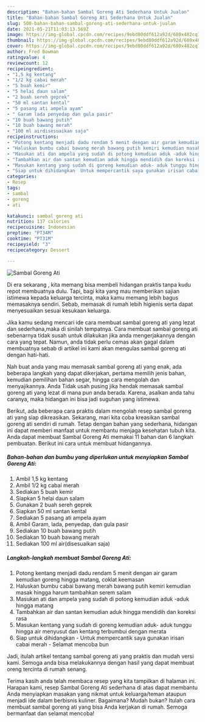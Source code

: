 ```yaml
---
description: "Bahan-bahan Sambal Goreng Ati Sederhana Untuk Jualan"
title: "Bahan-bahan Sambal Goreng Ati Sederhana Untuk Jualan"
slug: 500-bahan-bahan-sambal-goreng-ati-sederhana-untuk-jualan
date: 2021-05-21T11:03:13.569Z
image: https://img-global.cpcdn.com/recipes/9ebd80ddf612a92d/680x482cq70/sambal-goreng-ati-foto-resep-utama.jpg
thumbnail: https://img-global.cpcdn.com/recipes/9ebd80ddf612a92d/680x482cq70/sambal-goreng-ati-foto-resep-utama.jpg
cover: https://img-global.cpcdn.com/recipes/9ebd80ddf612a92d/680x482cq70/sambal-goreng-ati-foto-resep-utama.jpg
author: Fred Bowman
ratingvalue: 4
reviewcount: 12
recipeingredient:
- "1,5 kg kentang"
- "1/2 kg cabai merah"
- "5 buah kemir"
- "5 helai daun salam"
- "2 buah sereh geprek"
- "50 ml santan kental"
- "5 pasang ati ampela ayam"
- " Garam lada penyedap dan gula pasir"
- "10 buah bawang putih"
- "10 buah bawang merah"
- "100 ml airdisesuaikan saja"
recipeinstructions:
- "Potong kentang menjadi dadu rendam 5 menit dengan air garam kemudian goreng hingga matang, coklat keemasan"
- "Haluskan bumbu cabai bawang merah bawang putih kemiri kemudian masak hingga harum tambahkan serem salam"
- "Masukan ati dan ampela yang sudah di potong kemudian aduk -aduk hingga matang"
- "Tambahkan air dan santan kemudian aduk hingga mendidih dan koreksi rasa"
- "Masukan kentang yang sudah di goreng kemudian aduk- aduk tunggu hingga air menyusut dan kentang terbumbui dengan merata"
- "Siap untuk dihidangkan  Untuk mempercantik saya gunakan irisan cabai merah  Selamat mencoba bun"
categories:
- Resep
tags:
- sambal
- goreng
- ati

katakunci: sambal goreng ati 
nutrition: 137 calories
recipecuisine: Indonesian
preptime: "PT34M"
cooktime: "PT31M"
recipeyield: "3"
recipecategory: Dessert

---
```



![Sambal Goreng Ati](https://img-global.cpcdn.com/recipes/9ebd80ddf612a92d/680x482cq70/sambal-goreng-ati-foto-resep-utama.jpg)

Di era  sekarang , kita memang bisa membeli hidangan praktis tanpa kudu repot membuatnya dulu. Tapi, bagi kita yang mau memberikan sajian istimewa kepada keluarga tercinta, maka kamu memang lebih bagus memasaknya sendiri. Sebab, memasak di rumah lebih higienis serta dapat menyesuaikan sesuai kesukaan keluarga.

Jika kamu sedang mencari ide cara membuat sambal goreng ati yang lezat dan sederhana,maka di sinilah tempatnya. Cara membuat sambal goreng ati  sebenarnya tidak susah untuk dilakukan jika anda mengerjakannya dengan cara yang tepat. Namun, anda tidak perlu cemas akan gagal dalam membuatnya 
sebab di artikel ini kami akan mengulas sambal goreng ati dengan hati-hati.  



Nah buat anda yang mau memasak sambal goreng ati yang enak, ada beberapa langkah yang dapat dikerjakan, pertama memilih jenis bahan, kemudian pemilihan bahan segar, hingga cara mengolah dan menyajikannya. Anda Tidak usah pusing jika hendak memasak sambal goreng ati yang lezat di mana pun anda berada. Karena, asalkan anda  tahu caranya, maka hidangan ini bisa jadi suguhan yang istimewa.

Berikut, ada beberapa cara praktis  dalam mengolah resep sambal goreng ati yang siap dikreasikan. Sekarang, mari kita coba kreasikan sambal goreng ati sendiri di rumah. Tetap dengan bahan yang sederhana, hidangan ini dapat memberi manfaat untuk membantu menjaga kesehatan tubuh kita. Anda dapat membuat Sambal Goreng Ati memakai 11 bahan dan 6 langkah pembuatan. Berikut ini cara untuk membuat hidangannya.

<!--inarticleads1-->

##### Bahan-bahan dan bumbu yang diperlukan untuk menyiapkan Sambal Goreng Ati:

1. Ambil 1,5 kg kentang
1. Ambil 1/2 kg cabai merah
1. Sediakan 5 buah kemir
1. Siapkan 5 helai daun salam
1. Gunakan 2 buah sereh geprek
1. Siapkan 50 ml santan kental
1. Sediakan 5 pasang ati ampela ayam
1. Ambil  Garam, lada, penyedap, dan gula pasir
1. Sediakan 10 buah bawang putih
1. Sediakan 10 buah bawang merah
1. Sediakan 100 ml air(disesuaikan saja)




<!--inarticleads2-->

##### Langkah-langkah membuat Sambal Goreng Ati:

1. Potong kentang menjadi dadu rendam 5 menit dengan air garam kemudian goreng hingga matang, coklat keemasan
1. Haluskan bumbu cabai bawang merah bawang putih kemiri kemudian masak hingga harum tambahkan serem salam
1. Masukan ati dan ampela yang sudah di potong kemudian aduk -aduk hingga matang
1. Tambahkan air dan santan kemudian aduk hingga mendidih dan koreksi rasa
1. Masukan kentang yang sudah di goreng kemudian aduk- aduk tunggu hingga air menyusut dan kentang terbumbui dengan merata
1. Siap untuk dihidangkan  - Untuk mempercantik saya gunakan irisan cabai merah  - Selamat mencoba bun




Jadi, itulah artikel tentang  sambal goreng ati  yang praktis dan mudah versi kami. Semoga anda bisa melakukannya dengan hasil yang dapat membuat oreng tercinta di rumah senang. 

Terima kasih anda telah membaca resep yang kita tampilkan di halaman ini. Harapan kami, resep  Sambal Goreng Ati sederhana di atas dapat membantu Anda menyiapkan masakan yang nikmat untuk keluarga/teman ataupun menjadi ide dalam berbisnis kuliner. Bagaimana? Mudah bukan? Itulah cara membuat sambal goreng ati yang bisa Anda kerjakan di rumah. Semoga bermanfaat dan selamat mencoba!

